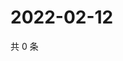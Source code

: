# 2022-02-12

共 0 条

<!-- BEGIN WEIBO -->
<!-- 最后更新时间 Sat Feb 12 2022 04:00:55 GMT+0800 (China Standard Time) -->

<!-- END WEIBO -->
